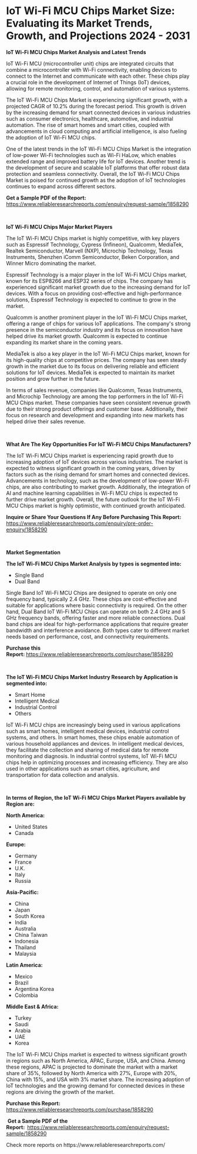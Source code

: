 <p><h1>IoT Wi-Fi MCU Chips Market Size: Evaluating its Market Trends, Growth, and Projections 2024 - 2031</h1></p><p><strong>IoT Wi-Fi MCU Chips Market Analysis and Latest Trends</strong></p>
<p><p>IoT Wi-Fi MCU (microcontroller unit) chips are integrated circuits that combine a microcontroller with Wi-Fi connectivity, enabling devices to connect to the Internet and communicate with each other. These chips play a crucial role in the development of Internet of Things (IoT) devices, allowing for remote monitoring, control, and automation of various systems.</p><p>The IoT Wi-Fi MCU Chips Market is experiencing significant growth, with a projected CAGR of 10.2% during the forecast period. This growth is driven by the increasing demand for smart connected devices in various industries such as consumer electronics, healthcare, automotive, and industrial automation. The rise of smart homes and smart cities, coupled with advancements in cloud computing and artificial intelligence, is also fueling the adoption of IoT Wi-Fi MCU chips.</p><p>One of the latest trends in the IoT Wi-Fi MCU Chips Market is the integration of low-power Wi-Fi technologies such as Wi-Fi HaLow, which enables extended range and improved battery life for IoT devices. Another trend is the development of secure and scalable IoT platforms that offer robust data protection and seamless connectivity. Overall, the IoT Wi-Fi MCU Chips Market is poised for continued growth as the adoption of IoT technologies continues to expand across different sectors.</p></p>
<p><strong>Get a Sample PDF of the Report:&nbsp;</strong> <a href="https://www.reliableresearchreports.com/enquiry/request-sample/1858290">https://www.reliableresearchreports.com/enquiry/request-sample/1858290</a></p>
<p>&nbsp;</p>
<p><strong>IoT Wi-Fi MCU Chips Major Market Players</strong></p>
<p><p>The IoT Wi-Fi MCU Chips market is highly competitive, with key players such as Espressif Technology, Cypress (Infineon), Qualcomm, MediaTek, Realtek Semiconductor, Marvell (NXP), Microchip Technology, Texas Instruments, Shenzhen iComm Semiconductor, Beken Corporation, and Winner Micro dominating the market.</p><p>Espressif Technology is a major player in the IoT Wi-Fi MCU Chips market, known for its ESP8266 and ESP32 series of chips. The company has experienced significant market growth due to the increasing demand for IoT devices. With a focus on providing cost-effective and high-performance solutions, Espressif Technology is expected to continue to grow in the market.</p><p>Qualcomm is another prominent player in the IoT Wi-Fi MCU Chips market, offering a range of chips for various IoT applications. The company's strong presence in the semiconductor industry and its focus on innovation have helped drive its market growth. Qualcomm is expected to continue expanding its market share in the coming years.</p><p>MediaTek is also a key player in the IoT Wi-Fi MCU Chips market, known for its high-quality chips at competitive prices. The company has seen steady growth in the market due to its focus on delivering reliable and efficient solutions for IoT devices. MediaTek is expected to maintain its market position and grow further in the future.</p><p>In terms of sales revenue, companies like Qualcomm, Texas Instruments, and Microchip Technology are among the top performers in the IoT Wi-Fi MCU Chips market. These companies have seen consistent revenue growth due to their strong product offerings and customer base. Additionally, their focus on research and development and expanding into new markets has helped drive their sales revenue.</p></p>
<p>&nbsp;</p>
<p><strong>What Are The Key Opportunities For IoT Wi-Fi MCU Chips Manufacturers?</strong></p>
<p><p>The IoT Wi-Fi MCU Chips market is experiencing rapid growth due to increasing adoption of IoT devices across various industries. The market is expected to witness significant growth in the coming years, driven by factors such as the rising demand for smart homes and connected devices. Advancements in technology, such as the development of low-power Wi-Fi chips, are also contributing to market growth. Additionally, the integration of AI and machine learning capabilities in Wi-Fi MCU chips is expected to further drive market growth. Overall, the future outlook for the IoT Wi-Fi MCU Chips market is highly optimistic, with continued growth anticipated.</p></p>
<p><strong>Inquire or Share Your Questions If Any Before Purchasing This Report:</strong> <a href="https://www.reliableresearchreports.com/enquiry/pre-order-enquiry/1858290">https://www.reliableresearchreports.com/enquiry/pre-order-enquiry/1858290</a></p>
<p>&nbsp;</p>
<p><strong>Market Segmentation</strong></p>
<p><strong>The IoT Wi-Fi MCU Chips Market Analysis by types is segmented into:</strong></p>
<p><ul><li>Single Band</li><li>Dual Band</li></ul></p>
<p><p>Single Band IoT Wi-Fi MCU Chips are designed to operate on only one frequency band, typically 2.4 GHz. These chips are cost-effective and suitable for applications where basic connectivity is required. On the other hand, Dual Band IoT Wi-Fi MCU Chips can operate on both 2.4 GHz and 5 GHz frequency bands, offering faster and more reliable connections. Dual band chips are ideal for high-performance applications that require greater bandwidth and interference avoidance. Both types cater to different market needs based on performance, cost, and connectivity requirements.</p></p>
<p><strong>Purchase this Report:&nbsp;</strong><a href="https://www.reliableresearchreports.com/purchase/1858290">https://www.reliableresearchreports.com/purchase/1858290</a></p>
<p>&nbsp;</p>
<p><strong>The IoT Wi-Fi MCU Chips Market Industry Research by Application is segmented into:</strong></p>
<p><ul><li>Smart Home</li><li>Intelligent Medical</li><li>Industrial Control</li><li>Others</li></ul></p>
<p><p>IoT Wi-Fi MCU chips are increasingly being used in various applications such as smart homes, intelligent medical devices, industrial control systems, and others. In smart homes, these chips enable automation of various household appliances and devices. In intelligent medical devices, they facilitate the collection and sharing of medical data for remote monitoring and diagnosis. In industrial control systems, IoT Wi-Fi MCU chips help in optimizing processes and increasing efficiency. They are also used in other applications such as smart cities, agriculture, and transportation for data collection and analysis.</p></p>
<p>&nbsp;</p>
<p><strong>In terms of Region, the IoT Wi-Fi MCU Chips Market Players available by Region are:</strong></p>
<p>
    <p> <strong> North America: </strong>
        <ul>
            <li>United States</li>
            <li>Canada</li>
        </ul>
        </p> 
    <p> <strong> Europe: </strong>
        <ul>
            <li>Germany</li>
            <li>France</li>
            <li>U.K.</li>
            <li>Italy</li>
            <li>Russia</li>
        </ul>
        </p> 
    <p> <strong> Asia-Pacific: </strong>
        <ul>
            <li>China</li>
            <li>Japan</li>
            <li>South Korea</li>
            <li>India</li>
            <li>Australia</li>
            <li>China Taiwan</li>
            <li>Indonesia</li>
            <li>Thailand</li>
            <li>Malaysia</li>
        </ul>
        </p> 
    <p> <strong> Latin America: </strong>
        <ul>
            <li>Mexico</li>
            <li>Brazil</li>
            <li>Argentina Korea</li>
            <li>Colombia</li>
        </ul>
        </p> 
    <p> <strong> Middle East & Africa: </strong>
        <ul>
            <li>Turkey</li>
            <li>Saudi</li>
            <li>Arabia</li>
            <li>UAE</li>
            <li>Korea</li>
        </ul>
    </p>
    </p>
<p><p>The IoT Wi-Fi MCU Chips market is expected to witness significant growth in regions such as North America, APAC, Europe, USA, and China. Among these regions, APAC is projected to dominate the market with a market share of 35%, followed by North America with 27%, Europe with 20%, China with 15%, and USA with 3% market share. The increasing adoption of IoT technologies and the growing demand for connected devices in these regions are driving the growth of the market.</p></p>
<p><strong>Purchase this Report: </strong><a href="https://www.reliableresearchreports.com/purchase/1858290">https://www.reliableresearchreports.com/purchase/1858290</a></p>
<p>&nbsp;<strong>Get a Sample PDF of the Report:&nbsp;&nbsp;</strong><a href="https://www.reliableresearchreports.com/enquiry/request-sample/1858290">https://www.reliableresearchreports.com/enquiry/request-sample/1858290</a></p>
<p><strong></strong></p>
<p>Check more reports on https://www.reliableresearchreports.com/</p>